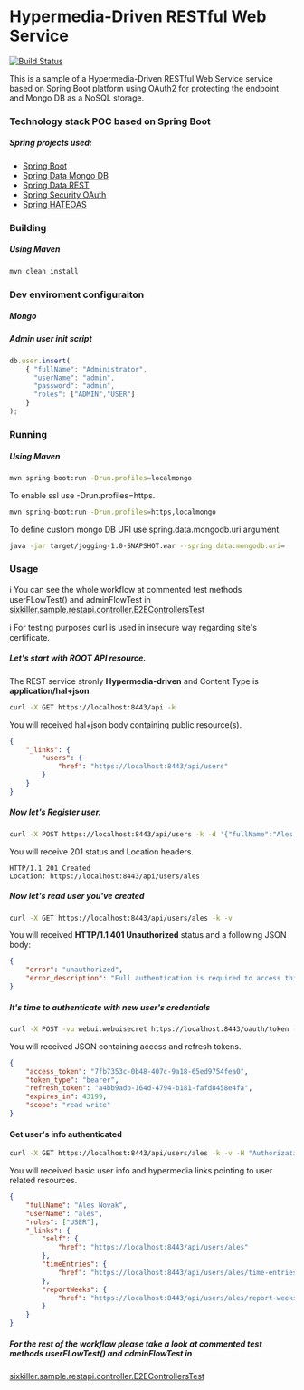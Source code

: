 # Hypermedia-Driven RESTful Web Service

[![Build Status](https://api.travis-ci.org/selakavon/spring-rest-oauth2-mongo.svg)](https://travis-ci.org/selakavon/spring-rest-oauth2-mongo)

This is a sample of a Hypermedia-Driven RESTful Web Service service based on Spring Boot platform using OAuth2 for protecting the endpoint and Mongo DB as a NoSQL storage.

### Technology stack POC based on Spring Boot
##### Spring projects used:
* [Spring Boot](http://projects.spring.io/spring-boot/)
* [Spring Data Mongo DB](http://projects.spring.io/spring-data-mongodb/)
* [Spring Data REST](http://projects.spring.io/spring-data-rest/)
* [Spring Security OAuth](http://projects.spring.io/spring-security-oauth/)
* [Spring HATEOAS](http://projects.spring.io/spring-hateoas/)
 
### Building

##### Using Maven

````sh
mvn clean install
````

### Dev enviroment configuraiton

##### Mongo

##### Admin user init script

````javascript
db.user.insert(
	{ "fullName": "Administrator",
	  "userName": "admin",
	  "password": "admin",
	  "roles": ["ADMIN","USER"]
	}
);
````

### Running 

##### Using Maven

````sh
mvn spring-boot:run -Drun.profiles=localmongo
`````

To enable ssl use -Drun.profiles=https.
````sh
mvn spring-boot:run -Drun.profiles=https,localmongo
````

To define custom mongo DB URI use spring.data.mongodb.uri argument.
````sh
java -jar target/jogging-1.0-SNAPSHOT.war --spring.data.mongodb.uri=
````

### Usage

:information_source: You can see the whole workflow at commented test methods userFLowTest() and adminFlowTest in
[sixkiller.sample.restapi.controller.E2EControllersTest](https://github.com/selakavon/spring-rest-oauth2-mongo/blob/master/src/test/java/sixkiller/sample/restapi/controller/E2EControllersTest.java)

:information_source: For testing purposes curl is used in insecure way regarding site's certificate.

##### Let's start with **ROOT** API resource.

The REST service stronly **Hypermedia-driven** and Content Type is **application/hal+json**.

````sh
curl -X GET https://localhost:8443/api -k
````

You will received hal+json body containing public resource(s).
````json
{
    "_links": {
        "users": {
            "href": "https://localhost:8443/api/users"
        }
    }
}
````
##### Now let's **Register** user.

````sh
curl -X POST https://localhost:8443/api/users -k -d '{"fullName":"Ales Novak","userName":"ales","password":"secret"}' -H 'Content-Type: application/json'
````

You will receive 201 status and Location headers.
````
HTTP/1.1 201 Created
Location: https://localhost:8443/api/users/ales
````

##### Now let's read user you've created

````sh
curl -X GET https://localhost:8443/api/users/ales -k -v
````

You will received **HTTP/1.1 401 Unauthorized** status and a following JSON body:

````json
{
    "error": "unauthorized",
    "error_description": "Full authentication is required to access this resource"
}
````

##### It's time to authenticate with new user's credentials

````sh
curl -X POST -vu webui:webuisecret https://localhost:8443/oauth/token -k -H "Accept: application/json" -d "password=secret&username=ales&grant_type=password&scope=read%20write&client_secret=webuisecret&client_id=webui"
````
You will received JSON containing access and refresh tokens.
````json
{
    "access_token": "7fb7353c-0b48-407c-9a18-65ed9754fea0",
    "token_type": "bearer",
    "refresh_token": "a4bb9adb-164d-4794-b181-fafd8458e4fa",
    "expires_in": 43199,
    "scope": "read write"
}
````

#### Get user's info authenticated
````sh
curl -X GET https://localhost:8443/api/users/ales -k -v -H "Authorization: Bearer 7fb7353c-0b48-407c-9a18-65ed9754fea0"
````

You will received basic user info and hypermedia links pointing to user related resources.

````json
{
    "fullName": "Ales Novak",
    "userName": "ales",
    "roles": ["USER"],
    "_links": {
        "self": {
            "href": "https://localhost:8443/api/users/ales"
        },
        "timeEntries": {
            "href": "https://localhost:8443/api/users/ales/time-entries"
        },
        "reportWeeks": {
            "href": "https://localhost:8443/api/users/ales/report-weeks"
        }
    }
}
````

##### For the rest of the workflow please take a look at commented test methods userFLowTest() and adminFlowTest in
[sixkiller.sample.restapi.controller.E2EControllersTest](https://github.com/selakavon/spring-rest-oauth2-mongo/blob/master/src/test/java/sixkiller/sample/restapi/controller/E2EControllersTest.java)



